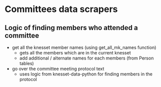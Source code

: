 # Committees data scrapers

## Logic of finding members who attended a committee

* get all the knesset member names (using get_all_mk_names function)
  * gets all the members which are in the current knesset
  * add additional / alternate names for each members (from Person tables)
* go over the committee meeting protocol text
  * uses logic from knesset-data-python for finding members in the protocol
